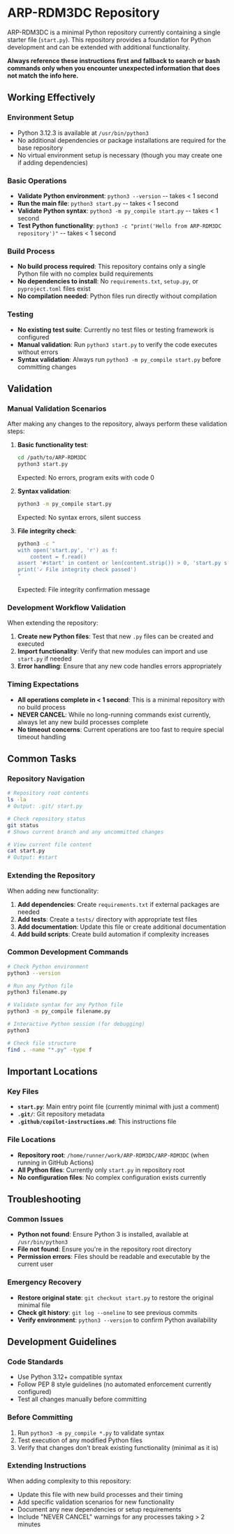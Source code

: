 # ARP-RDM3DC Repository

ARP-RDM3DC is a minimal Python repository currently containing a single starter file (`start.py`). This repository provides a foundation for Python development and can be extended with additional functionality.

**Always reference these instructions first and fallback to search or bash commands only when you encounter unexpected information that does not match the info here.**

## Working Effectively

### Environment Setup
- Python 3.12.3 is available at `/usr/bin/python3`
- No additional dependencies or package installations are required for the base repository
- No virtual environment setup is necessary (though you may create one if adding dependencies)

### Basic Operations
- **Validate Python environment**: `python3 --version` -- takes < 1 second
- **Run the main file**: `python3 start.py` -- takes < 1 second  
- **Validate Python syntax**: `python3 -m py_compile start.py` -- takes < 1 second
- **Test Python functionality**: `python3 -c "print('Hello from ARP-RDM3DC repository')"` -- takes < 1 second

### Build Process
- **No build process required**: This repository contains only a single Python file with no complex build requirements
- **No dependencies to install**: No `requirements.txt`, `setup.py`, or `pyproject.toml` files exist
- **No compilation needed**: Python files run directly without compilation

### Testing
- **No existing test suite**: Currently no test files or testing framework is configured
- **Manual validation**: Run `python3 start.py` to verify the code executes without errors
- **Syntax validation**: Always run `python3 -m py_compile start.py` before committing changes

## Validation

### Manual Validation Scenarios
After making any changes to the repository, always perform these validation steps:

1. **Basic functionality test**: 
   ```bash
   cd /path/to/ARP-RDM3DC
   python3 start.py
   ```
   Expected: No errors, program exits with code 0

2. **Syntax validation**:
   ```bash
   python3 -m py_compile start.py
   ```
   Expected: No syntax errors, silent success

3. **File integrity check**:
   ```bash
   python3 -c "
   with open('start.py', 'r') as f:
       content = f.read()
   assert '#start' in content or len(content.strip()) > 0, 'start.py should not be empty'
   print('✓ File integrity check passed')
   "
   ```
   Expected: File integrity confirmation message

### Development Workflow Validation
When extending the repository:

1. **Create new Python files**: Test that new `.py` files can be created and executed
2. **Import functionality**: Verify that new modules can import and use `start.py` if needed
3. **Error handling**: Ensure that any new code handles errors appropriately

### Timing Expectations
- **All operations complete in < 1 second**: This is a minimal repository with no build process
- **NEVER CANCEL**: While no long-running commands exist currently, always let any new build processes complete
- **No timeout concerns**: Current operations are too fast to require special timeout handling

## Common Tasks

### Repository Navigation
```bash
# Repository root contents
ls -la
# Output: .git/ start.py

# Check repository status  
git status
# Shows current branch and any uncommitted changes

# View current file content
cat start.py
# Output: #start
```

### Extending the Repository
When adding new functionality:

1. **Add dependencies**: Create `requirements.txt` if external packages are needed
2. **Add tests**: Create a `tests/` directory with appropriate test files
3. **Add documentation**: Update this file or create additional documentation
4. **Add build scripts**: Create build automation if complexity increases

### Common Development Commands
```bash
# Check Python environment
python3 --version

# Run any Python file
python3 filename.py

# Validate syntax for any Python file
python3 -m py_compile filename.py

# Interactive Python session (for debugging)
python3

# Check file structure
find . -name "*.py" -type f
```

## Important Locations

### Key Files
- **`start.py`**: Main entry point file (currently minimal with just a comment)
- **`.git/`**: Git repository metadata
- **`.github/copilot-instructions.md`**: This instructions file

### File Locations
- **Repository root**: `/home/runner/work/ARP-RDM3DC/ARP-RDM3DC` (when running in GitHub Actions)
- **All Python files**: Currently only `start.py` in repository root
- **No configuration files**: No complex configuration exists currently

## Troubleshooting

### Common Issues
- **Python not found**: Ensure Python 3 is installed, available at `/usr/bin/python3`
- **File not found**: Ensure you're in the repository root directory
- **Permission errors**: Files should be readable and executable by the current user

### Emergency Recovery
- **Restore original state**: `git checkout start.py` to restore the original minimal file
- **Check git history**: `git log --oneline` to see previous commits
- **Verify environment**: `python3 --version` to confirm Python availability

## Development Guidelines

### Code Standards
- Use Python 3.12+ compatible syntax
- Follow PEP 8 style guidelines (no automated enforcement currently configured)
- Test all changes manually before committing

### Before Committing
1. Run `python3 -m py_compile *.py` to validate syntax
2. Test execution of any modified Python files
3. Verify that changes don't break existing functionality (minimal as it is)

### Extending Instructions
When adding complexity to this repository:
- Update this file with new build processes and their timing
- Add specific validation scenarios for new functionality  
- Document any new dependencies or setup requirements
- Include "NEVER CANCEL" warnings for any processes taking > 2 minutes